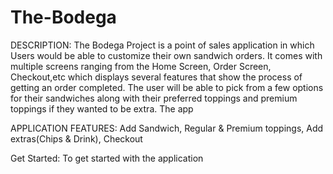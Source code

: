 # The-Bodega
DESCRIPTION: The Bodega Project is a point of sales application in which Users would be able to customize their own sandwich orders. It comes with multiple screens ranging from the Home Screen, Order Screen, Checkout,etc which displays several features that show the process of getting an order completed. The user will be able to pick from a few options for their sandwiches along with their preferred toppings and premium toppings if they wanted to be extra. The app 


APPLICATION FEATURES:
  Add Sandwich,
  Regular & Premium toppings,
  Add extras(Chips & Drink),
  Checkout

  
Get Started: To get started with the application 
